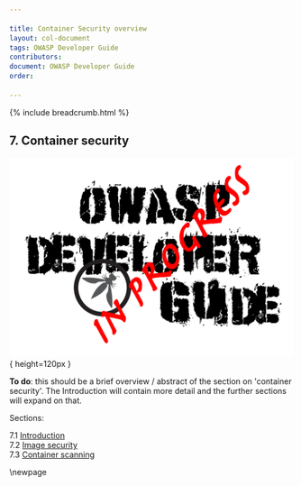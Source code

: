 ```yaml
---

title: Container Security overview
layout: col-document
tags: OWASP Developer Guide
contributors:
document: OWASP Developer Guide
order:

---
```


{% include breadcrumb.html %}

## 7. Container security

![Developer Guide](../assets/images/dg_wip.png){ height=120px }

**To do**: this should be a brief overview / abstract of the section on 'container security'.
The Introduction will contain more detail and the further sections will expand on that.

Sections:

7.1 [Introduction](#introduction-to-container-security)  
7.2 [Image security](#image-security)  
7.3 [Container scanning](#container-scanning)  

\newpage
